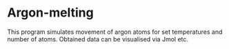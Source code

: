 # Argon-melting
This program simulates movement of argon atoms for set temperatures and number of atoms. Obtained data can be visualised via Jmol etc.
